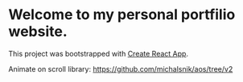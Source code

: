 # Welcome to my personal portfilio website.

This project was bootstrapped with [Create React App](https://github.com/facebook/create-react-app).

Animate on scroll library: https://github.com/michalsnik/aos/tree/v2
